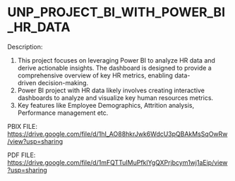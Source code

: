 # UNP_PROJECT_BI_WITH_POWER_BI_HR_DATA
Description:
1. This project focuses on leveraging Power BI to analyze HR data and derive actionable insights. The dashboard is designed to provide a comprehensive overview of key HR metrics, enabling data-driven decision-making.
2. Power BI project with HR data likely involves creating interactive dashboards to analyze and visualize key human resources metrics.
3. Key features like Employee Demographics, Attrition analysis, Performance management etc.

PBIX FILE: https://drive.google.com/file/d/1hI_AO88hkrJwk6WdcU3pQBAkMsSqOwRw/view?usp=sharing

PDF FILE: https://drive.google.com/file/d/1mFQTTuIMuPfklYgQXPrjbcym1wj1aEip/view?usp=sharing
